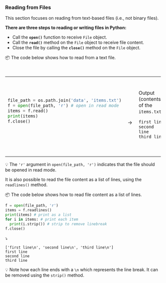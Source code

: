 ### Reading from Files

This section focuses on reading from text-based files (i.e., not binary files).

**There are three steps to reading or writing files in Python:**
* Call the **`open()`** function to receive `File` object.
* Call the **`read()`** method on the `File` object to receive file content.
* Close the file by calling the **`close()`** method on the `File` object.

<tip-box> 

:package: The code below shows how to read from a text file.

<table> 
<tr>
  <td>

```python
file_path = os.path.join('data', 'items.txt')
f = open(file_path, 'r') # open in read mode
items = f.read()
print(items)
f.close()
```
  </td>
  <td><br><br>&nbsp;→&nbsp;</td>
  <td><br><br>
Output (contents of the `items.txt`):
```
first line
second line
third line
```
  </td>
</tr>
</table>

:bulb: The `'r'` argument in `open(file_path, 'r')` indicates that the file should be opened in read mode. 

</tip-box>

It is also possible to read the file content as a list of lines, using the `readlines()` method.

<tip-box> 

:package: The code below shows how to read file content as a list of lines.

```python
f = open(file_path, 'r')
items = f.readlines()
print(items) # print as a list
for i in items: # print each item
  print(i.strip()) # strip to remove linebreak
f.close()
```
:arrow_heading_down:
```
['first line\n', 'second line\n', 'third line\n']
first line
second line
third line
```
:bulb: Note how each line ends with a `\n` which represents the line break. It can be removed using the `strip()` method.

</tip-box>